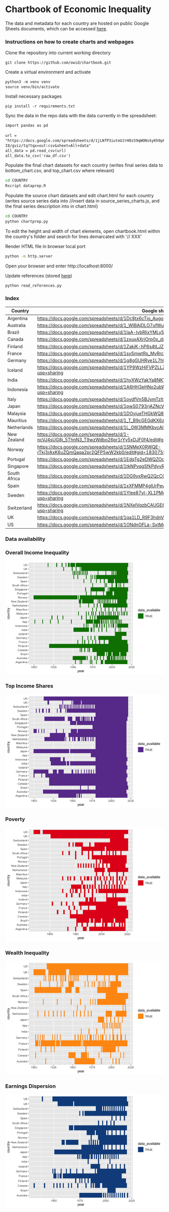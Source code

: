 # Chartbook of Economic Inequality

The data and metadata for each country are hosted on public Google Sheets documents, which can be accessed [here](https://docs.google.com/spreadsheets/d/1jLNfP3iuteUJrH0zS9qWONskyKh9pFcl1hKSlgEc-I8/edit#gid=1578718062).



### Instructions on how to create charts and webpages

Clone the repository into current working directory

```
git clone https://github.com/owid/chartbook.git
```

Create a virtual environment and activate

```
python3 -m venv venv
source venv/bin/activate
```

Install necessary packages

```
pip install -r requirements.txt
```

Sync the data in the repo data with the data currently in the spreadsheet:

```
import pandas as pd

url = "https://docs.google.com/spreadsheets/d/1jLNfP3iuteUJrH0zS9qWONskyKh9pFcl1hKSlgEc-I8/gviz/tq?tqx=out:csv&sheet=All+data"
all_data = pd.read_csv(url)
all_data.to_csv('raw_df.csv')
```

Populate the final chart datasets for each country (writes final series data to bottom_chart.csv, and top_chart.csv where relevant)

```sh
cd COUNTRY
Rscript dataprep.R
```

Populate the source chart datasets and edit chart.html for each country (writes source series data into //insert data in source_series_charts.js, and the final series description into <!-- insert data --> in chart.html)

```sh
cd COUNTRY
python chartprep.py
```

To edit the height and width of chart elements, open chartbook.html within the country's folder and search for lines demarcated with '// XXX' 

Render HTML file in browser local port

```sh
python -m http.server
```

Open your browser and enter http://localhost:8000/

Update references (stored [here](https://github.com/owid/chartbook/blob/main/References.csv))

```sh
python read_references.py
```

### Index
|Country|Google sheet URL|
|-------|-----------------|
|Argentina|https://docs.google.com/spreadsheets/d/1Dc8tx6cTio_AugopaxWkcUNKcp_bMEkwZZRmaZ-LkvQ/edit?usp=sharing|
|Australia|https://docs.google.com/spreadsheets/d/1_WIBAjDLO7ufWuBFhRFr-GMl6dLgLz47-uF5EvC48ZY/edit?usp=sharing|
|Brazil|https://docs.google.com/spreadsheets/d/1IaA-lvbRlixYMLy5nW6xxJolaZyO4DK_0XvLQuLjJJs/edit?usp=sharing|
|Canada|https://docs.google.com/spreadsheets/d/1zxuxAXriOrp0x_dxklVbULKGqG3fEOGBkouUNWx7AY8/edit?usp=sharing|
|Finland|https://docs.google.com/spreadsheets/d/1ZakjK-hP6s4tLJZCEFjR7NVVqTkb6AXwgpvfpSwsT-I/edit?usp=sharing|
|France|https://docs.google.com/spreadsheets/d/1sySmwtRs_MvRrcVj52o9b0nG-bzbPMu1haIoSK8IWqk/edit?usp=sharing|
|Germany|https://docs.google.com/spreadsheets/d/1g8gGUHRye1L7hEu3HqYgM56RvjHrc3LD85kBwRZcYj4/edit?usp=sharing|
|Iceland|https://docs.google.com/spreadsheets/d/1YP9WzHiFVPZLLZ91_bMNa-EzrCy9ME_5nmDUZu7SN4A/edit?usp=sharing|
|India|https://docs.google.com/spreadsheets/d/1hyXWzYakYa8NKYHVIvEqjAvV9YeVti4gOxJkT4UqSlI/edit?usp=sharing|
|Indonesia|https://docs.google.com/spreadsheets/d/1A6HH3eHNo2ubWGe6XisQFINtnGcE9d1WmCCHRYGSe8M/edit?usp=sharing|
|Italy|https://docs.google.com/spreadsheets/d/1ovdfVn5BJymTzItKbZsvyt6qDjPoKsVLST23lms_1qc/edit#gid=1830755962|
|Japan|https://docs.google.com/spreadsheets/d/1pwS0793rjAZNcVHf4EbrpIGXBGo8C74oP7p0A9H3HXA/edit?usp=sharing|
|Malaysia|https://docs.google.com/spreadsheets/d/1DOyjueTHGkWQ8-0skJ5c5_tO8x6y4mbUCPp5nhRR30I/edit?usp=sharing|
|Mauritius|https://docs.google.com/spreadsheets/d/1_T_B9cGEGdKX6zNsh3cIUg_dzUlpoJ98oSPOKg7ga7Q/edit?usp=sharing|
|Netherlands|https://docs.google.com/spreadsheets/d/1L_0W3MMKbvcAIOiFGZTkQOcar7JUkzgVgbH0RnMAkag/edit?usp=sharing|
|New Zealand|https://docs.google.com/spreadsheets/d/1-ncVJ4sUG8j_5ThnN3_T9wzWdbo26pr1rYy5xDJF0f4/edit#gid=1830755962|
|Norway|https://docs.google.com/spreadsheets/d/1SNMeX0RWQE-rTkj3rAxK6uZQmQaqa2pr2QFP5wW2kb0/edit#gid=1830755962|
|Portugal|https://docs.google.com/spreadsheets/d/1EdqTg2eDWQZOcuKY-LCNkNwOcrgIFVpl3MxVNIjYhLU/edit?usp=sharing|
|Singapore|https://docs.google.com/spreadsheets/d/1tkNPvqgSfkPdyvRR8GPLkYOVkzNesPKyPFXTiWhT2H0/edit?usp=sharing|
|South Africa|https://docs.google.com/spreadsheets/d/1DG9yxRwQ2QcCOiUU0_u-YqGOtALMNvBboywp9t6tl0I/edit?usp=sharing|
|Spain|https://docs.google.com/spreadsheets/d/1xXFMMP4glUrPevj4-rW04mqKQj8ebPAiP2tKNx8l6QA/edit?usp=sharing|
|Sweden|https://docs.google.com/spreadsheets/d/1Ylee87yl-XL1PMeK9LMgLK5NkIxe5cmb7PdC53AoMWM/edit?usp=sharing|
|Switzerland|https://docs.google.com/spreadsheets/d/1NXeIVqzbCAUGE6KpGLURIDVKUxXK8qBWOWfuo9Wn1Os/edit?usp=sharing|
|UK|https://docs.google.com/spreadsheets/d/1qa1LD_R9F3hdnVcbo-MB6mAMoBOG-IcnSypQXzCeMj0/edit?usp=sharing|
|US|https://docs.google.com/spreadsheets/d/1ONdnOFLa-SxtMe3uxtv1J3hZY16Li9mBf9Oi2gE4YwI/edit?usp=sharing|

### Data availability
### Overall Income Inequality

![](README_files/figure-markdown_strict/overall_income_inequality-1.png)

### Top Income Shares

![](README_files/figure-markdown_strict/top_income_shares-1.png)

### Poverty

![](README_files/figure-markdown_strict/poverty-1.png)

### Wealth Inequality

![](README_files/figure-markdown_strict/wealth_inequality-1.png)

### Earnings Dispersion

![](README_files/figure-markdown_strict/earnings_dispersion-1.png)


